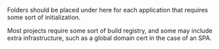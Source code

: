 Folders should be placed under here for each application that requires some sort of initialization.

Most projects require some sort of build registry, and some may include extra infrastructure, such as a global domain cert in the case of an SPA.
